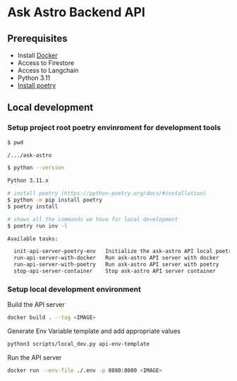 # Ask Astro Backend API

## Prerequisites

- Install [Docker](https://docs.docker.com/engine/install/)
- Access to Firestore
- Access to Langchain
- Python 3.11
- [Install poetry](https://python-poetry.org/docs/#installation)

## Local development

<!-- TODO: Add steps to setup Firestore-->

### Setup project root poetry envinroment for development tools

```sh
$ pwd

/.../ask-astro

$ python --version

Python 3.11.x

# install poetry (https://python-poetry.org/docs/#installation)
$ python -m pip install poetry
$ poetry install

# shows all the commands we have for local development
$ poetry run inv -l

Available tasks:

  init-api-server-poetry-env   Initialize the ask-astro API local poetry environment
  run-api-server-with-docker   Run ask-astro API server with docker
  run-api-server-with-poetry   Run ask-astro API server with poetry
  stop-api-server-container    Stop ask-astro API server container
```

### Setup local development environment

Build the API server

```bash
docker build . --tag <IMAGE>
```

Generate Env Variable template and add appropriate values

```bash
python3 scripts/local_dev.py api-env-template
```

Run the API server

```bash
docker run --env-file ./.env -p 8080:8080 <IMAGE>
```
